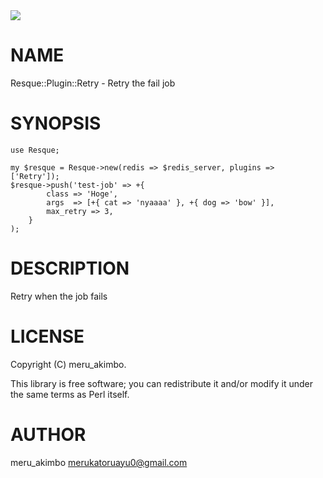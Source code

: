 <div>
    <a href="https://travis-ci.org/meru-akimbo/resque-retry-perl"><img src="https://travis-ci.org/meru-akimbo/resque-retry-perl.svg?branch=master"></a>
</div>

# NAME

Resque::Plugin::Retry - Retry the fail job

# SYNOPSIS

    use Resque;

    my $resque = Resque->new(redis => $redis_server, plugins => ['Retry']);
    $resque->push('test-job' => +{
            class => 'Hoge',
            args  => [+{ cat => 'nyaaaa' }, +{ dog => 'bow' }],
            max_retry => 3,
        }
    );

# DESCRIPTION

Retry when the job fails

# LICENSE

Copyright (C) meru\_akimbo.

This library is free software; you can redistribute it and/or modify
it under the same terms as Perl itself.

# AUTHOR

meru\_akimbo <merukatoruayu0@gmail.com>
